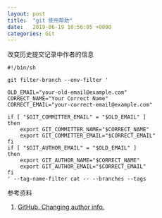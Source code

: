 ```yaml
---
layout: post
title:  "git 使用帮助"
date:   2019-06-19 10:56:05 +0800
categories: Git
---
```


改变历史提交记录中作者的信息

```shell
#!/bin/sh

git filter-branch --env-filter '

OLD_EMAIL="your-old-email@example.com"
CORRECT_NAME="Your Correct Name"
CORRECT_EMAIL="your-correct-email@example.com"

if [ "$GIT_COMMITTER_EMAIL" = "$OLD_EMAIL" ]
then
    export GIT_COMMITTER_NAME="$CORRECT_NAME"
    export GIT_COMMITTER_EMAIL="$CORRECT_EMAIL"
fi
if [ "$GIT_AUTHOR_EMAIL" = "$OLD_EMAIL" ]
then
    export GIT_AUTHOR_NAME="$CORRECT_NAME"
    export GIT_AUTHOR_EMAIL="$CORRECT_EMAIL"
fi
' --tag-name-filter cat -- --branches --tags
```

参考资料
1. [GitHub. Changing author info.](https://help.github.com/en/articles/changing-author-info)
